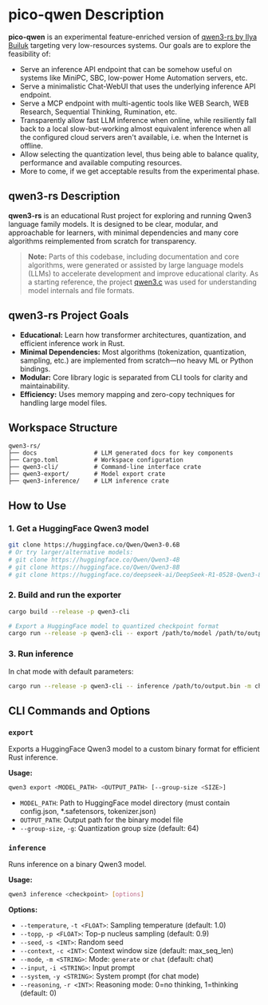 # pico-qwen Description

**pico-qwen** is an experimental feature-enriched version of [qwen3-rs by Ilya Builuk](https://github.com/reinterpretcat/qwen3-rs) targeting very low-resources systems. Our goals are to explore the feasibility of:

- Serve an inference API endpoint that can be somehow useful on systems like MiniPC, SBC, low-power Home Automation servers, etc.
- Serve a minimalistic Chat-WebUI that uses the underlying inference API endpoint.
- Serve a MCP endpoint with multi-agentic tools like WEB Search, WEB Research, Sequential Thinking, Rumination, etc.
- Transparently allow fast LLM inference when online, while resiliently fall back to a local slow-but-working almost equivalent inference when all the configured cloud servers aren't available, i.e. when the Internet is offline.
- Allow selecting the quantization level, thus being able to balance quality, performance and available computing resources.
- More to come, if we get acceptable results from the experimental phase.


## qwen3-rs Description

**qwen3-rs** is an educational Rust project for exploring and running Qwen3 language family models. It is designed to be clear, modular, and approachable for learners, with minimal dependencies and many core algorithms reimplemented from scratch for transparency.

> **Note:** Parts of this codebase, including documentation and core algorithms, were generated or assisted by large language models (LLMs) to accelerate development and improve educational clarity. As a starting reference, the project [qwen3.c](https://github.com/adriancable/qwen3.c) was used for understanding model internals and file formats.


## qwen3-rs Project Goals

- **Educational:** Learn how transformer architectures, quantization, and efficient inference work in Rust.
- **Minimal Dependencies:** Most algorithms (tokenization, quantization, sampling, etc.) are implemented from scratch—no heavy ML or Python bindings.
- **Modular:** Core library logic is separated from CLI tools for clarity and maintainability.
- **Efficiency:** Uses memory mapping and zero-copy techniques for handling large model files.

## Workspace Structure

```
qwen3-rs/
├── docs                # LLM generated docs for key components
├── Cargo.toml          # Workspace configuration
├── qwen3-cli/          # Command-line interface crate
├── qwen3-export/       # Model export crate
├── qwen3-inference/    # LLM inference crate
```

## How to Use

### 1. Get a HuggingFace Qwen3 model

```bash
git clone https://huggingface.co/Qwen/Qwen3-0.6B
# Or try larger/alternative models:
# git clone https://huggingface.co/Qwen/Qwen3-4B
# git clone https://huggingface.co/Qwen/Qwen3-8B
# git clone https://huggingface.co/deepseek-ai/DeepSeek-R1-0528-Qwen3-8B
```

### 2. Build and run the exporter

```bash
cargo build --release -p qwen3-cli

# Export a HuggingFace model to quantized checkpoint format
cargo run --release -p qwen3-cli -- export /path/to/model /path/to/output.bin --group-size 64
```

### 3. Run inference

In chat mode with default parameters:

```bash
cargo run --release -p qwen3-cli -- inference /path/to/output.bin -m chat
```

## CLI Commands and Options

### `export`
Exports a HuggingFace Qwen3 model to a custom binary format for efficient Rust inference.

**Usage:**
```bash
qwen3 export <MODEL_PATH> <OUTPUT_PATH> [--group-size <SIZE>]
```
- `MODEL_PATH`: Path to HuggingFace model directory (must contain config.json, *.safetensors, tokenizer.json)
- `OUTPUT_PATH`: Output path for the binary model file
- `--group-size`, `-g`: Quantization group size (default: 64)

### `inference`
Runs inference on a binary Qwen3 model.

**Usage:**
```bash
qwen3 inference <checkpoint> [options]
```
**Options:**
- `--temperature`, `-t <FLOAT>`: Sampling temperature (default: 1.0)
- `--topp`, `-p <FLOAT>`: Top-p nucleus sampling (default: 0.9)
- `--seed`, `-s <INT>`: Random seed
- `--context`, `-c <INT>`: Context window size (default: max_seq_len)
- `--mode`, `-m <STRING>`: Mode: `generate` or `chat` (default: chat)
- `--input`, `-i <STRING>`: Input prompt
- `--system`, `-y <STRING>`: System prompt (for chat mode)
- `--reasoning`, `-r <INT>`: Reasoning mode: 0=no thinking, 1=thinking (default: 0)

